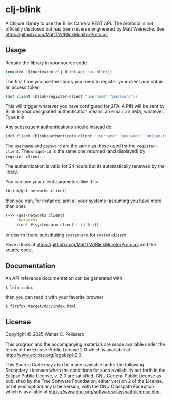 # clj-blink

A Clojure library to use the Blink Camera REST API.  The protocol is
not officially disclosed but has been reverse engineered by Matt
Weinecke.  See https://github.com/MattTW/BlinkMonitorProtocol

## Usage

Require the library in your source code

```clojure
(require '[fourteatoo.clj-blink.api :as blink])
```

The first time you use the library you need to register your client
and obtain an access token

```clojure
(def client (blink/register-client "username" "password"))
```

This will trigger whatever you have configured for 2FA.  A PIN will be
sent by Blink to your designated authentication means: an email, an
SMS, whatever.  Type it in.

Any subsequent authentications should instead do:

```clojure
(def client (blink/authenticate-client "username" "password" "unique-id"))
```

The `username` and `password` are the same as those used for the
`register-client`.  The `unique-id` is the same one returned (and
displayed) by `register-client`.

The authentication is valid for 24 hours but its automatically renewed
by the libary.

You can use your client parameters like this:

```clojure
(blink/get-networks client)
```

then you can, for instance, arm all your systems (assuming you have
more than one):

```clojure
(->> (get-networks client)
     :networks
     (run! #(system-arm client (:id %))))
```

or disarm them, substituting `system-arm` for `system-disarm`.

Have a look at https://github.com/MattTW/BlinkMonitorProtocol and the
source code.


## Documentation

An API reference documentation can be generated with

```shell
$ lein codox
```

then you can read it with your favorite browser

```shell
$ firefox target/doc/index.html
```


## License

Copyright © 2025 Walter C. Pelissero

This program and the accompanying materials are made available under the
terms of the Eclipse Public License 2.0 which is available at
http://www.eclipse.org/legal/epl-2.0.

This Source Code may also be made available under the following Secondary
Licenses when the conditions for such availability set forth in the Eclipse
Public License, v. 2.0 are satisfied: GNU General Public License as published by
the Free Software Foundation, either version 2 of the License, or (at your
option) any later version, with the GNU Classpath Exception which is available
at https://www.gnu.org/software/classpath/license.html.
